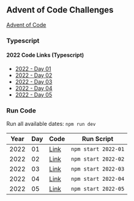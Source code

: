 ## Advent of Code Challenges

[Advent of Code](https://adventofcode.com/)

### Typescript

#### 2022 Code Links (Typescript)

- [2022 - Day 01](./src/2022/day-01.ts)
- [2022 - Day 02](./src/2022/day-02.ts)
- [2022 - Day 03](./src/2022/day-03.ts)
- [2022 - Day 04](./src/2022/day-04.ts)
- [2022 - Day 05](./src/2022/day-05.ts)

### Run Code

Run all available dates: `npm run dev`

| Year | Day | Code                         | Run Script          |
|------|-----|------------------------------|---------------------|
| 2022 | 01  | [Link](./src/2022/day-01.ts) | `npm start 2022-01` |
| 2022 | 02  | [Link](./src/2022/day-02.ts) | `npm start 2022-02` |
| 2022 | 03  | [Link](./src/2022/day-03.ts) | `npm start 2022-03` |
| 2022 | 04  | [Link](./src/2022/day-04.ts) | `npm start 2022-04` |
| 2022 | 05  | [Link](./src/2022/day-05.ts) | `npm start 2022-05` |
